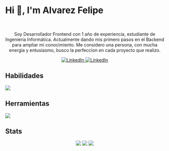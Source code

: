 # Hi 👋, I'm Alvarez Felipe

<br />

<div align="center"> 
  <p> Soy Desarrollador Frontend con 1 año de experiencia, estudiante de Ingeniería Informática. 
    Actualmente dando mis primero pasos en el Backend para ampliar mi conocimiento.
    Me considero una persona, con mucha energia y entusiasmo, busco la perfeccion en cada proyecto que realizo. 
  </p>
   <a href="https://www.linkedin.com/in/nfelipealvarez/" target="_blank">
    <img src="https://img.shields.io/badge/LinkedIn-0A66C2.svg?style=for-the-badge&logo=LinkedIn&logoColor=white" alt="LinkedIn"/>
  </a>
  <a href="https://drive.google.com/file/d/1eOaop0XanhM0g1z0gQX8S4BzdDa41x9y/view?usp=sharing" target="_blank">
    <img src="https://img.shields.io/badge/Files-4285F4.svg?style=for-the-badge&logo=Files&logoColor=white" alt="LinkedIn"/>
  </a>
</div>


## Habilidades

  <p>
    <img src="https://skillicons.dev/icons?i=html,css,javascript,react,sass,bootstrap" />
  </p>


## Herramientas

  <a>
    <img src="https://skillicons.dev/icons?i=vscode,git" />
  </a>
  
  
 ## Stats
  
  <div align="center">
     <img class="img" src="https://github-readme-stats.vercel.app/api?username=alvarezfelipedev&theme=tokyonight&show_icons=true&hide_border=true&count_private=true"/>
     <img class="img" src="https://github-readme-streak-stats.herokuapp.com/?user=alvarezfelipedev&theme=tokyonight&hide_border=true" />
     <img class="img" src="https://github-readme-stats.vercel.app/api/top-langs/?username=alvarezfelipedev&theme=tokyonight&show_icons=true&hide_border=true&layout=compact" />
  </div>
  
